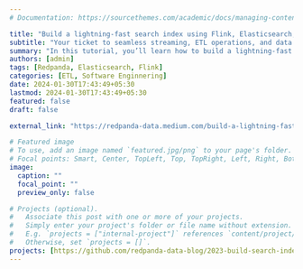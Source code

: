 ```yaml
---
# Documentation: https://sourcethemes.com/academic/docs/managing-content/

title: "Build a lightning-fast search index using Flink, Elasticsearch, and Redpanda"
subtitle: "Your ticket to seamless streaming, ETL operations, and data indexing"
summary: "In this tutorial, you’ll learn how to build a lightning-fast search index using Flink, Elasticsearch, and Redpanda — the simpler, dev-friendly Apache Kafka® alternative."
authors: [admin]
tags: [Redpanda, Elasticsearch, Flink]
categories: [ETL, Software Enginnering]
date: 2024-01-30T17:43:49+05:30
lastmod: 2024-01-30T17:43:49+05:30
featured: false
draft: false

external_link: "https://redpanda-data.medium.com/build-a-lightning-fast-search-index-using-flink-elasticsearch-and-redpanda-60cfce9c5939"

# Featured image
# To use, add an image named `featured.jpg/png` to your page's folder.
# Focal points: Smart, Center, TopLeft, Top, TopRight, Left, Right, BottomLeft, Bottom, BottomRight.
image:
  caption: ""
  focal_point: ""
  preview_only: false

# Projects (optional).
#   Associate this post with one or more of your projects.
#   Simply enter your project's folder or file name without extension.
#   E.g. `projects = ["internal-project"]` references `content/project/deep-learning/index.md`.
#   Otherwise, set `projects = []`.
projects: [https://github.com/redpanda-data-blog/2023-build-search-index-flink-elasticsearch]
---
```


